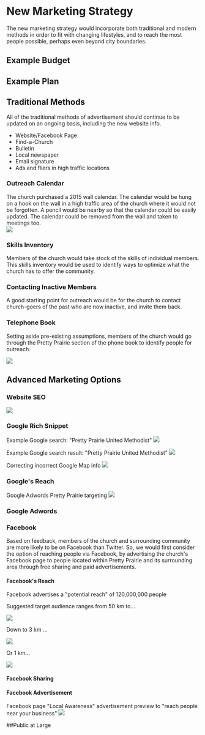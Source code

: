 # New Marketing Strategy

The new marketing strategy would incorporate both traditional and modern methods in order to fit with changing lifestyles, and to reach the most people possible, perhaps even beyond city boundaries. 

## Example Budget

## Example Plan

## Traditional Methods

All of the traditional methods of advertisement should continue to be updated on an ongoing basis, including the new website info.

* Website/Facebook Page
* Find-a-Church
* Bulletin
* Local newspaper
* Email signature
* Ads and fliers in high traffic locations

### Outreach Calendar

The church purchased a 2015 wall calendar. The calendar would be hung on a hook on the wall in a high traffic area of the church where it would not be forgotten. A pencil would be nearby so that the calendar could be easily updated. The calendar could be removed from the wall and taken to meetings too.  
![](new-marketing-strategy/marketing-strategy-outreach-calendar.jpg)

### Skills Inventory

Members of the church would take stock of the skills of individual members. This skills inventory would be used to identify ways to optimize what the church has to offer the community. 

### Contacting Inactive Members

A good starting point for outreach would be for the church to contact church-goers of the past who are now inactive, and invite them back. 

### Telephone Book

Setting aside pre-existing assumptions, members of the church would go through the Pretty Prairie section of the phone book to identify people for outreach. 

![](new-marketing-strategy/marketing-strategy-telephone-book.jpg)

## Advanced Marketing Options

### Website SEO

![](new-marketing-strategy/website-seo.jpg)

### Google Rich Snippet
Example Google search: "Pretty Prairie United Methodist"
![](new-marketing-strategy/google-search-pretty-prairie-united.jpg)

Example Google search result: "Pretty Prairie United Methodist"
![](new-marketing-strategy/google-search-pretty-prairie-united-methodist.jpg)

Correcting incorrect Google Map info
![](new-marketing-strategy/google-pretty-prairie-united-methodist-church-report-a-problem.png)

### Google's Reach 

Google Adwords Pretty Prairie targeting
![](new-marketing-strategy/google-adwords-pretty-prairie-targeting.png)

### Google Adwords

### Facebook 

Based on feedback, members of the church and surrounding community are more likely to be on Facebook than Twitter. So, we would first consider the option of reaching people via Facebook, by advertising the church's Facebook page to people located within Pretty Prairie and its surrounding area through free sharing and paid advertisements.

#### Facebook's Reach
Facebook advertises a "potential reach" of 120,000,000 people

Suggested target audience ranges from 50 km to... 

![](new-marketing-strategy/facebook-page-advertisement-reach-50km.png)

Down to 3 km ... 

![](new-marketing-strategy/facebook-page-advertisement-reach-3km.png)

Or 1 km...

![](new-marketing-strategy/facebook-page-advertisement-reach-1km.png)

#### Facebook Sharing

#### Facebook Advertisement

Facebook page "Local Awareness" advertisement preview to "reach people near your business" 
![](new-marketing-strategy/facebook-page-advertisement-preview.png)

##Public at Large



